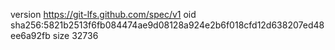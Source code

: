 version https://git-lfs.github.com/spec/v1
oid sha256:5821b2513f6fb084474ae9d08128a924e2b6f018cfd12d638207ed48ee6a92fb
size 32736
